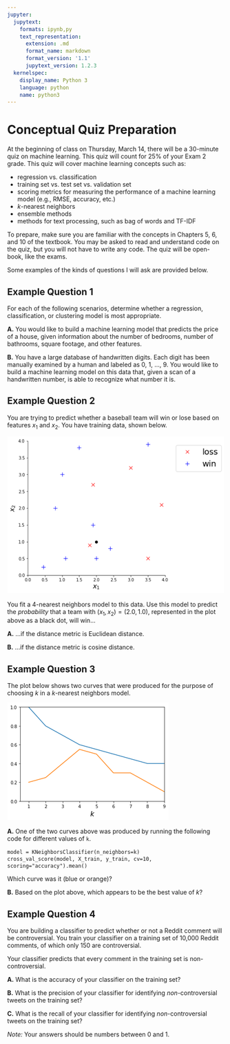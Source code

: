 ```yaml
---
jupyter:
  jupytext:
    formats: ipynb,py
    text_representation:
      extension: .md
      format_name: markdown
      format_version: '1.1'
      jupytext_version: 1.2.3
  kernelspec:
    display_name: Python 3
    language: python
    name: python3
---
```


# Conceptual Quiz Preparation

At the beginning of class on Thursday, March 14, there will be a 30-minute quiz on machine learning. This quiz will count for 25% of your Exam 2 grade. This quiz will cover machine learning concepts such as:

- regression vs. classification
- training set vs. test set vs. validation set
- scoring metrics for measuring the performance of a machine learning model (e.g., RMSE, accuracy, etc.)
- $k$-nearest neighbors
- ensemble methods
- methods for text processing, such as bag of words and TF-IDF

To prepare, make sure you are familiar with the concepts in Chapters 5, 6, and 10 of the textbook. You may be asked to read and understand code on the quiz, but you will not have to write any code. The quiz will be open-book, like the exams.

Some examples of the kinds of questions I will ask are provided below.


## Example Question 1

For each of the following scenarios, determine whether a regression, classification, or clustering model is most appropriate.

**A.** You would like to build a machine learning model that predicts the price of a house, given information about the number of bedrooms, number of bathrooms, square footage, and other features.

**B.** You have a large database of handwritten digits. Each digit has been manually examined by a human and labeled as 0, 1, ..., 9. You would like to build a machine learning model on this data that, given a scan of a handwritten number, is able to recognize what number it is.


## Example Question 2

You are trying to predict whether a baseball team will win or lose based on features $x_1$ and $x_2$. You have training data, shown below.

![](k_neighbors.png)

You fit a 4-nearest neighbors model to this data. Use this model to predict the _probability_ that a team with $(x_1, x_2) = (2.0, 1.0)$, represented in the plot above as a black dot, will win...

**A.** ...if the distance metric is Euclidean distance.

**B.** ...if the distance metric is cosine distance.

<!-- #region -->
## Example Question 3

The plot below shows two curves that were produced for the purpose of choosing $k$ in a $k$-nearest neighbors model.

![](accuracy_curves.png)

**A.** One of the two curves above was produced by running the following code for different values of `k`.

```
model = KNeighborsClassifier(n_neighbors=k)
cross_val_score(model, X_train, y_train, cv=10, scoring="accuracy").mean()
```

Which curve was it (blue or orange)?

**B.** Based on the plot above, which appears to be the best value of $k$?
<!-- #endregion -->

## Example Question 4

You are building a classifier to predict whether or not a Reddit comment will be controversial. You train your classifier on a training set of 10,000 Reddit comments, of which only 150 are controversial.

Your classifier predicts that every comment in the training set is non-controversial.

**A.** What is the accuracy of your classifier on the training set?

**B.** What is the precision of your classifier for identifying _non_-controversial tweets on the training set?

**C.** What is the recall of your classifier for identifying _non_-controversial tweets on the training set?

_Note:_ Your answers should be numbers between 0 and 1.
